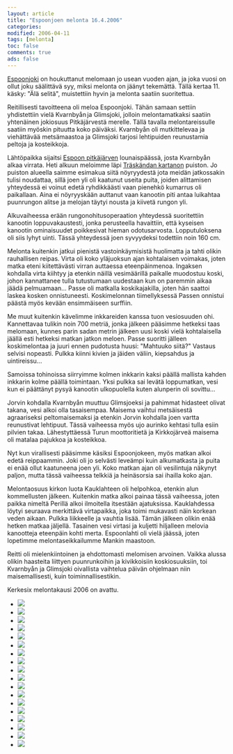 ```yaml
--- 
layout: article 
title: "Espoonjoen melonta 16.4.2006" 
categories: 
modified: 2006-04-11 
tags: [melonta]
toc: false 
comments: true 
ads: false 
--- 
```


[Espoonjoki](http://koti.mbnet.fi/ugo/espoonkuvat/joki.html) on
houkuttanut melomaan jo usean vuoden ajan, ja joka vuosi on ollut joku
säälittävä syy, miksi melonta on jäänyt tekemättä. Tällä kertaa 11.
käsky: "Älä selitä", muistettiin hyvin ja melonta saatiin suoritettua.

Reitillisesti tavoitteena oli meloa Espoonjoki. Tähän samaan settiin
yhdistettiin vielä Kvarnbyån<span class="Apple-style-span"
style="font-size: 8px;"> </span>ja Glimsjoki, jolloin melontamatkaksi
saatiin yhtenäinen jokiosuus Pitkäjärvestä merelle. Tällä tavalla
melontareissulle saatiin myöskin pituutta koko päiväksi. Kvarnbyån oli
mutkittelevaa ja viehättävää metsämaastoa ja Glimsjoki tarjosi
lehtipuiden reunustamia peltoja ja kosteikkoja.

Lähtöpaikka sijaitsi [Espoon
pitkäjärven](http://www.nic.fi/~goz/espoonjarvet/pitk.htm)
lounaispäässä, josta Kvarnbyån alkaa virrata. Heti alkuun meloimme läpi
[Träskändan
kartanon](http://fi.wikipedia.org/wiki/Tr%C3%A4sk%C3%A4ndan_kartano) puiston.
Jo puiston alueella saimme esimakua siitä nöyryydestä jota meidän
jatkossakin tulisi noudattaa, sillä joen yli oli kaatunut useita puita,
joiden alittamisen yhteydessä ei voinut edetä ryhdikkäästi vaan pienehkö
kumarrus oli paikallaan. Aina ei nöyryyskään auttanut vaan kanootin piti
antaa luikahtaa puunrungon alitse ja melojan täytyi nousta ja kiivetä
rungon yli.

Alkuvaiheessa erään rungonohitusoperaation yhteydessä suoritettiin
kanootin loppuvakaustesti, jonka perusteella havaittiin, että kyseisen
kanootin ominaisuudet poikkesivat hieman odotusarvosta. Lopputuloksena
oli siis lyhyt uinti. Tässä yhteydessä joen syvyydeksi todettiin noin
160 cm.

Melonta kuitenkin jatkui pienistä vastoinkäymisistä huolimatta ja tahti
olikin rauhallisen reipas. Virta oli koko yläjuoksun ajan kohtalaisen
voimakas, joten matka eteni kiitettävästi virran auttaessa
eteenpäinmenoa. Ingaksen kohdalla virta kiihtyy ja etenkin näillä
vesimäärillä paikalle muodostuu koski, johon kannattanee tulla
tutustumaan uudestaan kun on paremmin aikaa jäädä pelmuamaan... Passe
oli matkalla koskikajakilla, joten hän saattoi laskea kosken
onnistuneesti. Koskimelonnan tiimellyksessä Passen onnistui päästä myös
kevään ensimmäiseen surffiin.

Me muut kuitenkin kävelimme inkkareiden kanssa tuon vesiosuuden ohi.
Kannettavaa tulikin noin 700 metriä, jonka jälkeen pääsimme hetkeksi
taas melomaan, kunnes parin sadan metrin jälkeen uusi koski vielä
kohtalaisella jäällä esti hetkeksi matkan jatkon meloen. Passe suoritti
jälleen koskimelontaa ja juuri ennen pudotusta huusi: "Mahtuuko siitä?"
Vastaus selvisi nopeasti. Pulkka kiinni kivien ja jäiden väliin,
kiepsahdus ja uintireissu...

Samoissa tohinoissa siirryimme kolmen inkkarin kaksi päällä mallista
kahden inkkarin kolme päällä toimintaan. Yksi pulkka sai levätä
loppumatkan, vesi kun ei päättänyt pysyä kanootin ulkopuolella kuten
alunperin oli sovittu...

Jorvin kohdalla Kvarnbyån muuttuu Glimsjoeksi ja pahimmat hidasteet
olivat takana, vesi alkoi olla tasaisempaa. Maisema vaihtui metsäisestä
agraariseksi peltomaisemaksi ja etenkin Jorvin kohdalla joen vartta
reunustivat lehtipuut. Tässä vaiheessa myös ujo aurinko kehtasi tulla
esiin pilvien takaa. Lähestyttäessä Turun moottoritietä ja Kirkkojärveä
maisema oli matalaa pajukkoa ja kosteikkoa.

Nyt kun virallisesti pääsimme käsiksi Espoonjokeen, myös matkan alkoi
edetä reippaammin. Joki oli jo selvästi leveämpi kuin alkumatkasta ja
puita ei enää ollut kaatuneena joen yli. Koko matkan ajan oli
vesilintuja näkynyt paljon, mutta tässä vaiheessa telkkiä ja heinäsorsia
sai ihailla koko ajan.

Melontaosuus kirkon luota Kauklahteen oli helpohkoa, etenkin alun
kommellusten jälkeen. Kuitenkin matka alkoi painaa tässä vaiheessa,
joten paikka nimeltä Perillä alkoi ilmoitella itsestään ajatuksissa.
Kauklahdessa löytyi seuraava merkittävä virtapaikka, joka toimi
mukavasti näin korkean veden aikaan. Pulkka liikkeelle ja vauhtia lisää.
Tämän jälkeen olikin enää hetken matkaa jäljellä. Tasainen vesi virtasi
ja kuljetti hiljalleen melovia kanootteja eteenpäin kohti merta.
Espoonlahti oli vielä jäässä, joten lopetimme melontaseikkailumme Mankin
maastoon.

Reitti oli mielenkiintoinen ja ehdottomasti melomisen arvoinen. Vaikka
alussa olikin haasteita liittyen puunrunkoihin ja kivikkoisiin
koskiosuuksiin, toi Kvarnbyån ja Glimsjoki oivallista vaihtelua päivän
ohjelmaan niin maisemallisesti, kuin toiminnallisestikin.

Kerkesix melontakausi 2006 on avattu.

<div class="image-gallery">

-   [![](/Media/Default/ImageGalleries/espoonjoen-melonta-16.4.2006/Thumbnails/melontaespoonjoki20060416_01b.jpg)](/Media/Default/ImageGalleries/espoonjoen-melonta-16.4.2006/melontaespoonjoki20060416_01b.jpg)
-   [![](/Media/Default/ImageGalleries/espoonjoen-melonta-16.4.2006/Thumbnails/melontaespoonjoki20060416_02b.jpg)](/Media/Default/ImageGalleries/espoonjoen-melonta-16.4.2006/melontaespoonjoki20060416_02b.jpg)
-   [![](/Media/Default/ImageGalleries/espoonjoen-melonta-16.4.2006/Thumbnails/melontaespoonjoki20060416_03b.jpg)](/Media/Default/ImageGalleries/espoonjoen-melonta-16.4.2006/melontaespoonjoki20060416_03b.jpg)
-   [![](/Media/Default/ImageGalleries/espoonjoen-melonta-16.4.2006/Thumbnails/melontaespoonjoki20060416_04b.jpg)](/Media/Default/ImageGalleries/espoonjoen-melonta-16.4.2006/melontaespoonjoki20060416_04b.jpg)
-   [![](/Media/Default/ImageGalleries/espoonjoen-melonta-16.4.2006/Thumbnails/melontaespoonjoki20060416_05b.jpg)](/Media/Default/ImageGalleries/espoonjoen-melonta-16.4.2006/melontaespoonjoki20060416_05b.jpg)
-   [![](/Media/Default/ImageGalleries/espoonjoen-melonta-16.4.2006/Thumbnails/melontaespoonjoki20060416_06b.jpg)](/Media/Default/ImageGalleries/espoonjoen-melonta-16.4.2006/melontaespoonjoki20060416_06b.jpg)
-   [![](/Media/Default/ImageGalleries/espoonjoen-melonta-16.4.2006/Thumbnails/melontaespoonjoki20060416_07b.jpg)](/Media/Default/ImageGalleries/espoonjoen-melonta-16.4.2006/melontaespoonjoki20060416_07b.jpg)
-   [![](/Media/Default/ImageGalleries/espoonjoen-melonta-16.4.2006/Thumbnails/melontaespoonjoki20060416_08b.jpg)](/Media/Default/ImageGalleries/espoonjoen-melonta-16.4.2006/melontaespoonjoki20060416_08b.jpg)
-   [![](/Media/Default/ImageGalleries/espoonjoen-melonta-16.4.2006/Thumbnails/melontaespoonjoki20060416_09b.jpg)](/Media/Default/ImageGalleries/espoonjoen-melonta-16.4.2006/melontaespoonjoki20060416_09b.jpg)
-   [![](/Media/Default/ImageGalleries/espoonjoen-melonta-16.4.2006/Thumbnails/melontaespoonjoki20060416_10b.jpg)](/Media/Default/ImageGalleries/espoonjoen-melonta-16.4.2006/melontaespoonjoki20060416_10b.jpg)
-   [![](/Media/Default/ImageGalleries/espoonjoen-melonta-16.4.2006/Thumbnails/melontaespoonjoki20060416_11b.jpg)](/Media/Default/ImageGalleries/espoonjoen-melonta-16.4.2006/melontaespoonjoki20060416_11b.jpg)
-   [![](/Media/Default/ImageGalleries/espoonjoen-melonta-16.4.2006/Thumbnails/melontaespoonjoki20060416_12b.jpg)](/Media/Default/ImageGalleries/espoonjoen-melonta-16.4.2006/melontaespoonjoki20060416_12b.jpg)
-   [![](/Media/Default/ImageGalleries/espoonjoen-melonta-16.4.2006/Thumbnails/melontaespoonjoki20060416_13b.jpg)](/Media/Default/ImageGalleries/espoonjoen-melonta-16.4.2006/melontaespoonjoki20060416_13b.jpg)
-   [![](/Media/Default/ImageGalleries/espoonjoen-melonta-16.4.2006/Thumbnails/melontaespoonjoki20060416_14b.jpg)](/Media/Default/ImageGalleries/espoonjoen-melonta-16.4.2006/melontaespoonjoki20060416_14b.jpg)
-   [![](/Media/Default/ImageGalleries/espoonjoen-melonta-16.4.2006/Thumbnails/melontaespoonjoki20060416_15b.jpg)](/Media/Default/ImageGalleries/espoonjoen-melonta-16.4.2006/melontaespoonjoki20060416_15b.jpg)
-   [![](/Media/Default/ImageGalleries/espoonjoen-melonta-16.4.2006/Thumbnails/melontaespoonjoki20060416_16b.jpg)](/Media/Default/ImageGalleries/espoonjoen-melonta-16.4.2006/melontaespoonjoki20060416_16b.jpg)
-   [![](/Media/Default/ImageGalleries/espoonjoen-melonta-16.4.2006/Thumbnails/melontaespoonjoki20060416_17b.jpg)](/Media/Default/ImageGalleries/espoonjoen-melonta-16.4.2006/melontaespoonjoki20060416_17b.jpg)
-   [![](/Media/Default/ImageGalleries/espoonjoen-melonta-16.4.2006/Thumbnails/melontaespoonjoki20060416_18b.jpg)](/Media/Default/ImageGalleries/espoonjoen-melonta-16.4.2006/melontaespoonjoki20060416_18b.jpg)

</div>
